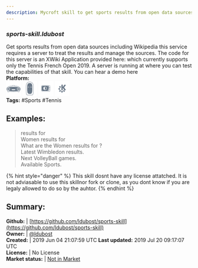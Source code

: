 ```yaml
---
description: Mycroft skill to get sports results from open data sources
---
```


### _sports-skill.ldubost_  
Get sports results from open data sources including Wikipedia
this service requires a server to treat the results and manage the sources. The code for this server is an XWiki Application provided here:  which currently supports only the Tennis French Open 2019.
A server is running at  where you can test the capabilities of that skill.
You can hear a demo here   
**Platform:**  
 ![Mark I](../.gitbook/assets/mark-1-icon.png)  ![Mark II](../.gitbook/assets/mark-2-icon.png)  ![Picroft](../.gitbook/assets/picroft-icon.png)  ![plasmoid](../.gitbook/assets/kde.png)   
**Tags:** \#Sports \#Tennis   
## Examples:  
> <French open> results for <Djokovic>  
> Women <Wimbledon> results for <Halep>  
> What are the Women <worldcup> results for <France>?  
> Latest Wimbledon results.  
> Next VolleyBall games.  
> Available Sports.  
  
{% hint style="danger" %}
This skill dosnt have any license attatched. It is not adviasable to use this skillnor fork or clone, as you dont know if you are legaly allowed to do so by the auhtor.
{% endhint %}
  
## Summary:  
**Github:** | [https://github.com/ldubost/sports-skill](https://github.com/ldubost/sports-skill)  
**Owner:** | [@ldubost](https://github.com/ldubost)  
**Created:** | 2019 Jun 04 21:07:59 UTC  **Last updated:** 2019 Jul 20 09:17:07 UTC  
**License:** | No License  
**Market status:** | [Not in Market](https://market.mycroft.ai/skill/)  
